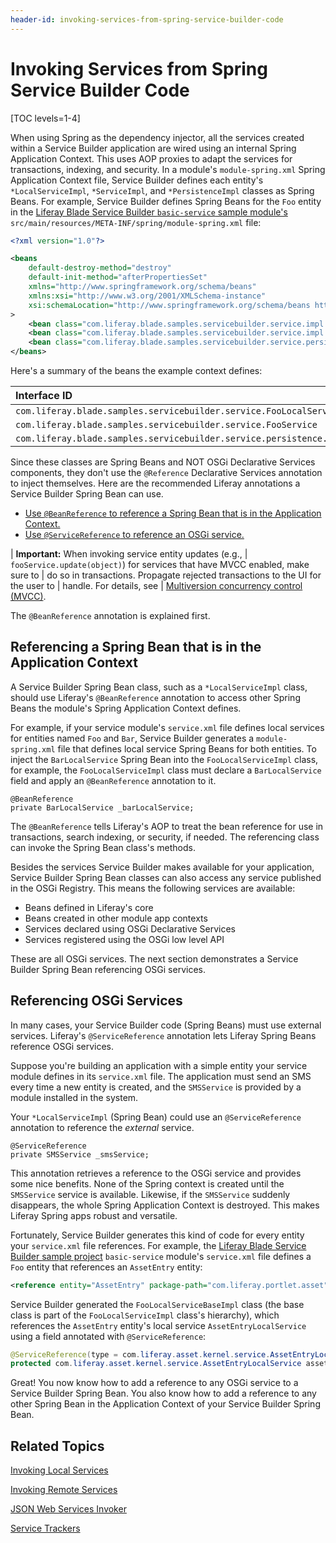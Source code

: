 ```yaml
---
header-id: invoking-services-from-spring-service-builder-code
---
```


# Invoking Services from Spring Service Builder Code

[TOC levels=1-4]

When using Spring as the dependency injector, all the services created within
a Service Builder application are wired using an internal Spring Application
Context. This uses AOP proxies to adapt the services for transactions, indexing,
and security. In a module's `module-spring.xml` Spring Application Context file,
Service Builder defines each entity's `*LocalServiceImpl`, `*ServiceImpl`, and
`*PersistenceImpl` classes as Spring Beans. For example, Service Builder defines
Spring Beans for the `Foo` entity in the
[Liferay Blade Service Builder `basic-service` sample module's](/docs/7-2/reference/-/knowledge_base/r/service-builder-samples)
`src/main/resources/META-INF/spring/module-spring.xml` file:

```xml
<?xml version="1.0"?>

<beans
    default-destroy-method="destroy"
    default-init-method="afterPropertiesSet"
    xmlns="http://www.springframework.org/schema/beans"
    xmlns:xsi="http://www.w3.org/2001/XMLSchema-instance"
    xsi:schemaLocation="http://www.springframework.org/schema/beans http://www.springframework.org/schema/beans/spring-beans.xsd"
>
    <bean class="com.liferay.blade.samples.servicebuilder.service.impl.FooLocalServiceImpl" id="com.liferay.blade.samples.servicebuilder.service.FooLocalService" />
    <bean class="com.liferay.blade.samples.servicebuilder.service.impl.FooServiceImpl" id="com.liferay.blade.samples.servicebuilder.service.FooService" />
    <bean class="com.liferay.blade.samples.servicebuilder.service.persistence.impl.FooPersistenceImpl" id="com.liferay.blade.samples.servicebuilder.service.persistence.FooPersistence" parent="basePersistence" />
</beans>
```

Here's a summary of the beans the example context defines:

 **Interface ID** | **Implementation Class** |
 :------ | :--------- |
 `com.liferay.blade.samples.servicebuilder.service.FooLocalService` | `com.liferay.blade.samples.servicebuilder.service.impl.FooLocalServiceImpl` |
 `com.liferay.blade.samples.servicebuilder.service.FooService` | `com.liferay.blade.samples.servicebuilder.service.impl.FooServiceImpl` |
 `com.liferay.blade.samples.servicebuilder.service.persistence.FooPersistence` | `com.liferay.blade.samples.servicebuilder.service.persistence.impl.FooPersistenceImpl` |
 
Since these classes are Spring Beans and NOT OSGi Declarative Services
components, they don't use the `@Reference` Declarative Services annotation to
inject themselves. Here are the recommended Liferay annotations a Service
Builder Spring Bean can use.

- [Use `@BeanReference` to reference a Spring Bean that is in the Application Context.](#referencing-a-spring-bean-that-is-in-the-application-context)
- [Use `@ServiceReference` to reference an OSGi service.](#referencing-an-osgi-service)

| **Important:** When invoking service entity updates (e.g.,
| `fooService.update(object)`) for services that have MVCC enabled, make sure to
| do so in transactions. Propagate rejected transactions to the UI for the user to
| handle. For details, see
| [Multiversion concurrency control (MVCC)](/docs/7-2/appdev/-/knowledge_base/a/defining-global-service-information#multiversion-concurrency-control-mvcc).

The `@BeanReference` annotation is explained first. 

## Referencing a Spring Bean that is in the Application Context

A Service Builder Spring Bean class, such as a `*LocalServiceImpl` class, should
use Liferay's `@BeanReference` annotation to access other Spring Beans the
module's Spring Application Context defines.

For example, if your service module's `service.xml` file defines local services
for entities named `Foo` and `Bar`, Service Builder generates a
`module-spring.xml` file that defines local service Spring Beans for both
entities. To inject the `BarLocalService` Spring Bean into the
`FooLocalServiceImpl` class, for example, the `FooLocalServiceImpl` class must
declare a `BarLocalService` field and apply an `@BeanReference` annotation to
it. 

    @BeanReference
    private BarLocalService _barLocalService;

The `@BeanReference` tells Liferay's AOP to treat the bean reference for use in
transactions, search indexing, or security, if needed. The referencing class can
invoke the Spring Bean class's methods.

Besides the services Service Builder makes available for your application,
Service Builder Spring Bean classes can also access any service published in the
OSGi Registry. This means the following services are available:

- Beans defined in Liferay's core
- Beans created in other module app contexts
- Services declared using OSGi Declarative Services
- Services registered using the OSGi low level API

These are all OSGi services. The next section demonstrates a Service Builder
Spring Bean referencing OSGi services.

## Referencing OSGi Services

In many cases, your Service Builder code (Spring Beans) must use external
services. Liferay's `@ServiceReference` annotation lets Liferay Spring Beans
reference OSGi services. 

Suppose you're building an application with a simple entity your service module
defines in its `service.xml` file. The application must send an SMS every time
a new entity is created, and the `SMSService` is provided by a module installed
in the system.

Your `*LocalServiceImpl` (Spring Bean) could use an `@ServiceReference`
annotation to reference the *external* service.

    @ServiceReference
    private SMSService _smsService;

This annotation retrieves a reference to the OSGi service and provides some nice
benefits. None of the Spring context is created until the `SMSService` service
is available. Likewise, if the `SMSService` suddenly disappears, the whole
Spring Application Context is destroyed. This makes Liferay Spring apps robust
and versatile.

Fortunately, Service Builder generates this kind of code for every entity your
`service.xml` file references. For example, the
[Liferay Blade Service Builder sample project](/docs/7-2/reference/-/knowledge_base/r/service-builder-samples)
`basic-service` module's `service.xml` file defines a `Foo` entity that
references an `AssetEntry` entity:

```xml
<reference entity="AssetEntry" package-path="com.liferay.portlet.asset" />
```

Service Builder generated the `FooLocalServiceBaseImpl` class (the base class is
part of the `FooLocalServiceImpl` class's hierarchy), which references the
`AssetEntry` entity's local service `AssetEntryLocalService` using a field
annotated with `@ServiceReference`:

```java
@ServiceReference(type = com.liferay.asset.kernel.service.AssetEntryLocalService.class)
protected com.liferay.asset.kernel.service.AssetEntryLocalService assetEntryLocalService;
```

Great! You now know how to add a reference to any OSGi service to a Service
Builder Spring Bean. You also know how to add a reference to any other Spring
Bean in the Application Context of your Service Builder Spring Bean.

## Related Topics

[Invoking Local Services](/docs/7-2/appdev/-/knowledge_base/a/invoking-local-services)

[Invoking Remote Services](/docs/7-2/appdev/-/knowledge_base/a/invoking-remote-services)

[JSON Web Services Invoker](/docs/7-2/appdev/-/knowledge_base/a/json-web-services-invoker)

[Service Trackers](/docs/7-2/frameworks/-/knowledge_base/f/using-a-service-tracker)
